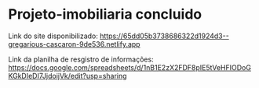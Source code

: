 # Projeto-imobiliaria concluido
Link do site disponibilizado: https://65dd05b3738686322d1924d3--gregarious-cascaron-9de536.netlify.app

Link da planilha de resgistro de informações: https://docs.google.com/spreadsheets/d/1nB1E2zX2FDF8pIE5tVeHFIODoGKGkDIeDI7JjdoijVk/edit?usp=sharing
